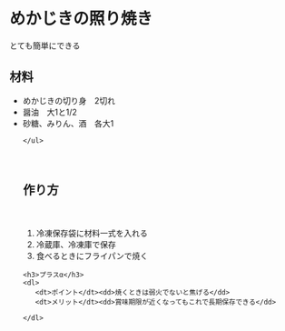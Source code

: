 <!DOCTYPE html>
<html lang="ja">
  <head>
    <meta charset="UTF-8" />
    <title>めかじきの照り焼き</title>
  </head>
  <body>
    <h1>めかじきの照り焼き</h1>
    <p>とても簡単にできる</p>
    <h2>材料</h2>
    <ul>
        <li>めかじきの切り身　2切れ</li>
        <li>醤油　大1と1/2</li>
        <li>砂糖、みりん、酒　各大1</li>

    </ul>
　　<h2>作り方</h2>
　　<ol>
      <li>冷凍保存袋に材料一式を入れる</li>
      <li>冷蔵庫、冷凍庫で保存</li>
      <li>食べるときにフライパンで焼く</li>
</ol>

    <h3>プラスα</h3>
    <dl> 
       <dt>ポイント</dt><dd>焼くときは弱火でないと焦げる</dd>
       <dt>メリット</dt><dd>賞味期限が近くなってもこれで長期保存できる</dd>

    </dl>
      





  </body>
</html>
